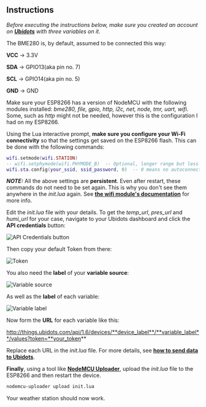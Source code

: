 Instructions
------------
*Before executing the instructions below, make sure you created an account on
[**Ubidots**](http://www.ubidots.com) with three variables on it.*

The BME280 is, by default, assumed to be connected this way: 

**VCC** -> 3.3V

**SDA** -> GPIO13(aka pin no. 7)

**SCL** -> GPIO14(aka pin no. 5)

**GND** -> GND
<br>

Make sure your ESP8266 has a version of NodeMCU with the following modules installed:
*bme280, file, gpio, http, i2c, net, node, tmr, uart, wifi*.
Some, such as *http* might not be needed, however this is the configuration I had on my ESP8266.


Using the Lua interactive prompt, **make sure you configure your Wi-Fi connectivity**
so that the settings get saved on the ESP8266 flash. This can be done with the following commands:

```lua
wifi.setmode(wifi.STATION)
-- wifi.setphymode(wifi.PHYMODE_B)  -- Optional, longer range but less battery life
wifi.sta.config(your_ssid, ssid_password, 0)  -- 0 means no autoconnect
```

***NOTE:*** All the above settings are **persistent**. Even after restart, these commands do not need to be set again.
This is why you don't see them anywhere in the *init.lua* again. 
See [**the wifi module's documentation**](https://nodemcu.readthedocs.io/en/master/en/modules/wifi/)
for more info.


Edit the *init.lua* file with your details. To get the *temp_url*, *pres_url* and *humi_url* for
your case, navigate to your Ubidots dashboard and click the **API credentials** button:

![API Credentials button](https://i.imgur.com/aTj6vp0.png)

Then copy your default Token from there:

![Token](https://i.imgur.com/LepFlxl.png)

You also need the **label** of your **variable source**:

![Variable source](https://i.imgur.com/0fdP7lr.png)

As well as the **label** of each variable:

![Variable label](https://i.imgur.com/cOeCtJf.png)

Now form the **URL** for each variable like this:

http://things.ubidots.com/api/1.6/devices/**device_label**/**variable_label**/values?token=**your_token**

Replace each URL in the *init.lua* file. For more details, see [**how to send data to Ubidots**](https://ubidots.com/docs/api/#send-values).


**Finally**, using a tool like [**NodeMCU Uploader**](https://github.com/kmpm/nodemcu-uploader), 
upload the *init.lua* file to the ESP8266 and then restart the device. 

```bash
nodemcu-uploader upload init.lua
```

Your weather station should now work.
